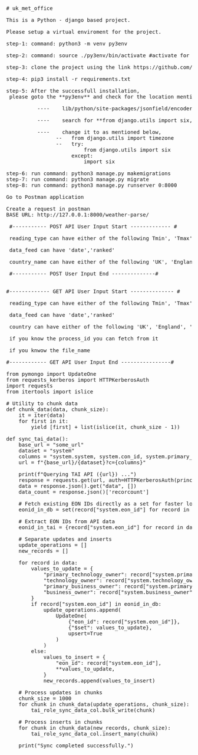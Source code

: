 <pre>
# uk_met_office<br>
This is a Python - django based project.<br>
Please setup a virtual enviroment for the project.<br>
step-1: command: python3 -m venv py3env<br>
step-2: command: source ./py3env/bin/activate #activate for deactivate use command: deactivate<br>
step-3: clone the project using the link https://github.com/mdhussain7/uk_met_office.git<br>
step-4: pip3 install -r requirements.txt<br>
step-5: After the successfull installation, <br> please goto the **py3env** and check for the location mentioned below <br>
          ----    lib/python/site-packages/jsonfield/encoder.py<br>
          ----    search for **from django.utils import six, timezone** <br>
          ----    change it to as mentioned below,
                --   from django.utils import timezone
                --   try:
                         from django.utils import six
                     except:
                         import six

step-6: run command: python3 manage.py makemigrations
step-7: run command: python3 manage.py migrate
step-8: run command: python3 manage.py runserver 0:8000

Go to Postman application

Create a request in postman
BASE URL: http://127.0.0.1:8000/weather-parse/

 #----------- POST API User Input Start ------------- #<br>
 reading_type can have either of the following Tmin', 'Tmax', 'Tmean', 'Rainfall', 'Sunshine','Raindays1mm','AirFrost'<br>
 data_feed can have 'date','ranked'<br>
 country_name can have either of the following 'UK', 'England', 'Wales', 'Scotland','Northern_Ireland','England_and_Wales','England_N','England_S','Scotland_N','Scotland_E','Scotland_W','England_E_and_NE','England_NW_and_N_Wales','Midlands','East_Anglia','England_SW_and_S_Wales','England_SE_and_Central_S' <br>
 #----------- POST User Input End --------------#


#------------- GET API User Input Start -------------- #<br>
 reading_type can have either of the following Tmin', 'Tmax', 'Tmean', 'Rainfall', 'Sunshine','Raindays1mm','AirFrost' <br>
 data_feed can have 'date','ranked'<br>
 country can have either of the following 'UK', 'England', 'Wales', 'Scotland','Northern_Ireland','England_and_Wales','England_N','England_S','Scotland_N','Scotland_E','Scotland_W','England_E_and_NE','England_NW_and_N_Wales','Midlands','East_Anglia','England_SW_and_S_Wales','England_SE_and_Central_S' <br>
 if you know the process_id you can fetch from it <br>
 if you knwow the file_name <br>
#------------ GET API User Input End ----------------#

from pymongo import UpdateOne
from requests_kerberos import HTTPKerberosAuth
import requests
from itertools import islice

# Utility to chunk data
def chunk_data(data, chunk_size):
    it = iter(data)
    for first in it:
        yield [first] + list(islice(it, chunk_size - 1))

def sync_tai_data():
    base_url = "some_url"
    dataset = "system"
    columns = "system.system, system.con_id, system.primary_technology_owner, system.technology_owner, system.primary_business_owner, system.business_owner"
    url = f"{base_url}/{dataset}?c={columns}"

    print(f"Querying TAI API ({url}) ...")
    response = requests.get(url, auth=HTTPKerberosAuth(principal=""), timeout=60)
    data = response.json().get("data", [])
    data_count = response.json()['recorcount']

    # Fetch existing EON IDs directly as a set for faster lookups
    eonid_in_db = set(record["system.eon_id"] for record in tai_role_sync_data_col.find({}, {"eon_id": 1, "_id": 0}))

    # Extract EON IDs from API data
    eonid_in_tai = {record["system.eon_id"] for record in data}

    # Separate updates and inserts
    update_operations = []
    new_records = []

    for record in data:
        values_to_update = {
            "primary_technology_owner": record["system.primary_technology_owner"],
            "technology_owner": record["system.technology_owner"],
            "primary_business_owner": record["system.primary_business_owner"],
            "business_owner": record["system.business_owner"],
        }
        if record["system.eon_id"] in eonid_in_db:
            update_operations.append(
                UpdateOne(
                    {"eon_id": record["system.eon_id"]},
                    {"$set": values_to_update},
                    upsert=True
                )
            )
        else:
            values_to_insert = {
                "eon_id": record["system.eon_id"],
                **values_to_update,
            }
            new_records.append(values_to_insert)

    # Process updates in chunks
    chunk_size = 1000
    for chunk in chunk_data(update_operations, chunk_size):
        tai_role_sync_data_col.bulk_write(chunk)

    # Process inserts in chunks
    for chunk in chunk_data(new_records, chunk_size):
        tai_role_sync_data_col.insert_many(chunk)

    print("Sync completed successfully.")


</pre>
